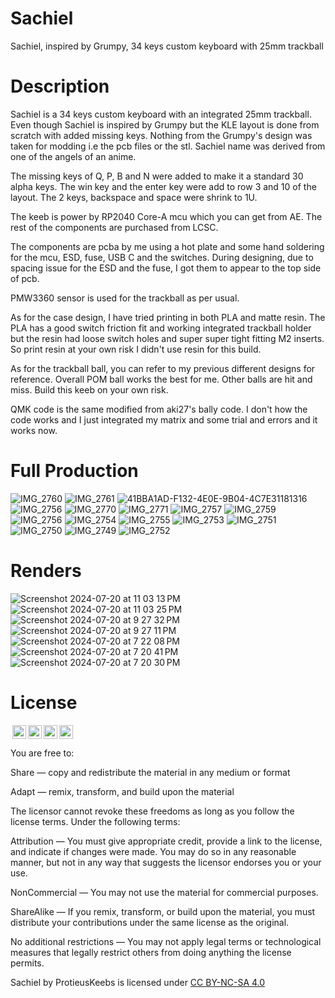 # Sachiel
Sachiel, inspired by Grumpy, 34 keys custom keyboard with 25mm trackball

# Description
Sachiel is a 34 keys custom keyboard with an integrated 25mm trackball.
Even though Sachiel is inspired by Grumpy but the KLE layout is done from scratch with added missing keys. Nothing from the Grumpy's design was taken for modding i.e the pcb files or the stl. 
Sachiel name was derived from one of the angels of an anime.

The missing keys of Q, P, B and N were added to make it a standard 30 alpha keys. The win key and the enter key were add to row 3 and 10 of the layout.
The 2 keys, backspace and space were shrink to 1U.

The keeb is power by RP2040 Core-A mcu which you can get from AE. The rest of the components are purchased from LCSC.

The components are pcba by me using a hot plate and some hand soldering for the mcu, ESD, fuse, USB C and the switches. During designing, due to spacing issue for the ESD and the fuse, I got them to appear to the top side of pcb.

PMW3360 sensor is used for the trackball as per usual.

As for the case design, I have tried printing in both PLA and matte resin. The PLA has a good switch friction fit and working integrated trackball holder but the resin had loose switch holes and super super tight fitting M2 inserts. So print resin at your own risk I didn't use resin for this build.

As for the trackball ball, you can refer to my previous different designs for reference. Overall POM ball works the best for me. Other balls are hit and miss. Build this keeb on your own risk.

QMK code is the same modified from aki27's bally code. I don't how the code works and I just integrated my matrix and some trial and errors and it works now.

# Full Production

![IMG_2760](https://github.com/user-attachments/assets/542ded53-6628-429c-8b60-79d9fd658024)
![IMG_2761](https://github.com/user-attachments/assets/e0dafd97-0e23-42b3-a753-544832206f19)
![41BBA1AD-F132-4E0E-9B04-4C7E31181316](https://github.com/user-attachments/assets/6b8209a3-5a2b-4944-88e9-9a5ba3cb5827)
![IMG_2756](https://github.com/user-attachments/assets/5943aea4-ea55-4065-bc0d-c423f19c6ab2)
![IMG_2770](https://github.com/user-attachments/assets/09591fb7-05dd-4875-99ef-fda1b175faff)
![IMG_2771](https://github.com/user-attachments/assets/308375aa-87b6-48bb-8ee4-911908d70c86)
![IMG_2757](https://github.com/user-attachments/assets/19d3d29b-c69b-4e5f-8dbe-e054d478b965)
![IMG_2759](https://github.com/user-attachments/assets/f2463876-3d2e-434e-9c3e-404ef46c22f6)
![IMG_2756](https://github.com/user-attachments/assets/4bd86a45-5134-40ed-bb85-2432a8b364b9)
![IMG_2754](https://github.com/user-attachments/assets/5364e954-a202-4ef5-9305-10901630c6ea)
![IMG_2755](https://github.com/user-attachments/assets/7509efa9-fa3d-4b1b-bcb6-67eb8a14bd7c)
![IMG_2753](https://github.com/user-attachments/assets/6871df57-1482-4248-8e1c-3d93cead7f4a)
![IMG_2751](https://github.com/user-attachments/assets/b58d8422-704e-424e-9d9a-763ae512f137)
![IMG_2750](https://github.com/user-attachments/assets/1b58cd6f-b8ec-4a02-b069-2880f8f655de)
![IMG_2749](https://github.com/user-attachments/assets/ad57df28-0136-4765-b90a-c442667db5c2)
![IMG_2752](https://github.com/user-attachments/assets/cef88d6c-bbf9-483d-b9d9-2dc18ac28bbb)

# Renders

![Screenshot 2024-07-20 at 11 03 13 PM](https://github.com/user-attachments/assets/634b189f-108c-491e-8829-65602cd2ca75)
![Screenshot 2024-07-20 at 11 03 25 PM](https://github.com/user-attachments/assets/b05db8b7-a0e7-486b-960e-aa2861589a36)
![Screenshot 2024-07-20 at 9 27 32 PM](https://github.com/user-attachments/assets/e133a029-b197-46fb-83fd-816b0a2ba65a)
![Screenshot 2024-07-20 at 9 27 11 PM](https://github.com/user-attachments/assets/23903ed7-7c62-4346-adc3-6fe40e0a91bd)
![Screenshot 2024-07-20 at 7 22 08 PM](https://github.com/user-attachments/assets/49e0ded1-355d-403b-abcc-b6c670011719)
![Screenshot 2024-07-20 at 7 20 41 PM](https://github.com/user-attachments/assets/0b909741-2063-4ba1-8130-84e16060b183)
![Screenshot 2024-07-20 at 7 20 30 PM](https://github.com/user-attachments/assets/e87c3f66-4f05-407d-88fd-e3ecf8c579df)

# License

<img style="height:22px!important;margin-left:3px;vertical-align:text-bottom;" src="https://mirrors.creativecommons.org/presskit/icons/cc.svg?ref=chooser-v1"><img style="height:22px!important;margin-left:3px;vertical-align:text-bottom;" src="https://mirrors.creativecommons.org/presskit/icons/by.svg?ref=chooser-v1"><img style="height:22px!important;margin-left:3px;vertical-align:text-bottom;" src="https://mirrors.creativecommons.org/presskit/icons/nc.svg?ref=chooser-v1"><img style="height:22px!important;margin-left:3px;vertical-align:text-bottom;" src="https://mirrors.creativecommons.org/presskit/icons/sa.svg?ref=chooser-v1"></a></p>

You are free to:

Share — copy and redistribute the material in any medium or format

Adapt — remix, transform, and build upon the material

The licensor cannot revoke these freedoms as long as you follow the license terms.
Under the following terms:

Attribution — You must give appropriate credit, provide a link to the license, and indicate if changes were made. You may do so in any reasonable manner, but not in any way that suggests the licensor endorses you or your use.

NonCommercial — You may not use the material for commercial purposes.

ShareAlike — If you remix, transform, or build upon the material, you must distribute your contributions under the same license as the original.

No additional restrictions — You may not apply legal terms or technological measures that legally restrict others from doing anything the license permits.

Sachiel by ProtieusKeebs is licensed under [CC BY-NC-SA 4.0](https://creativecommons.org/licenses/by-nc-sa/4.0/?ref=chooser-v1)

